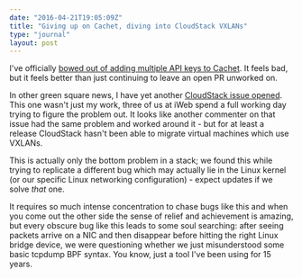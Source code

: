 ```yaml
---
date: "2016-04-21T19:05:09Z"
title: "Giving up on Cachet, diving into CloudStack VXLANs"
type: "journal"
layout: post
---
```


I've officially [bowed out of adding multiple API keys to Cachet][bow]. It
feels bad, but it feels better than just continuing to leave an open PR
unworked on.

In other green square news, I have yet another [CloudStack issue opened][cs].
This one wasn't just my work, three of us at iWeb spend a full working day
trying to figure the problem out. It looks like another commenter on that
issue had the same problem and worked around it - but for at least a release
CloudStack hasn't been able to migrate virtual machines which use VXLANs.

This is actually only the bottom problem in a stack; we found this while
trying to replicate a different bug which may actually lie in the Linux kernel
(or our specific Linux networking configuration) - expect updates if we solve
*that* one.

It requires so much intense concentration to chase bugs like this and when you
come out the other side the sense of relief and achievement is amazing, but
every obscure bug like this leads to some soul searching: after seeing packets
arrive on a NIC and then disappear before hitting the right Linux bridge
device, we were questioning whether we just misunderstood some basic tcpdump
BPF syntax. You know, just a tool I've been using for 15 years.

[bow]: https://github.com/CachetHQ/Cachet/issues/496
[cs]: https://github.com/apache/cloudstack/pull/1513

